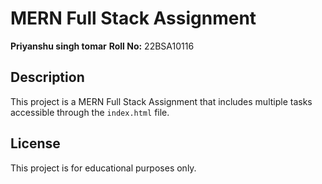 # MERN Full Stack Assignment

**Priyanshu singh tomar**
**Roll No:** 22BSA10116

## Description
This project is a MERN Full Stack Assignment that includes multiple tasks accessible through the `index.html` file.

## License
This project is for educational purposes only.

